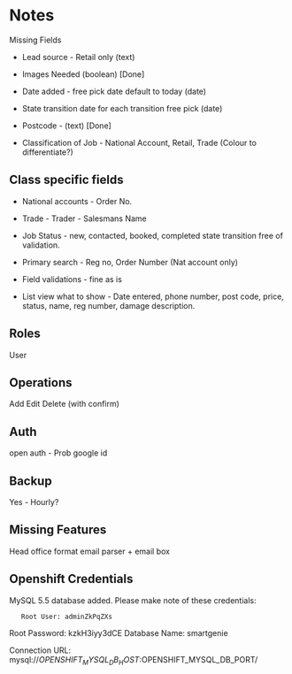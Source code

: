 Notes
=====

Missing Fields
* Lead source - Retail only (text)
* Images Needed (boolean) [Done]
* Date added - free pick date default to today (date)
* State transition date for each transition free pick (date)
* Postcode - (text) [Done]

* Classification of Job - National Account, Retail, Trade (Colour to differentiate?)

Class specific fields
----------------------
* National accounts - Order No.
* Trade - Trader
		- Salesmans Name

* Job Status - new, contacted, booked, completed
state transition free of validation.


* Primary search - Reg no, Order Number (Nat account only)

* Field validations - fine as is

* List view what to show - Date entered, phone number, post code, price, status, name, reg number, damage description.

Roles
-----
User

Operations
----------
Add
Edit
Delete (with confirm)

Auth
----
open auth - Prob google id

Backup
------
Yes - Hourly?

Missing Features
----------------
Head office format email parser + email box

Openshift Credentials
---------------------
MySQL 5.5 database added.  Please make note of these credentials:

       Root User: adminZkPqZXs
   Root Password: kzkH3iyy3dCE
   Database Name: smartgenie

Connection URL: mysql://$OPENSHIFT_MYSQL_DB_HOST:$OPENSHIFT_MYSQL_DB_PORT/